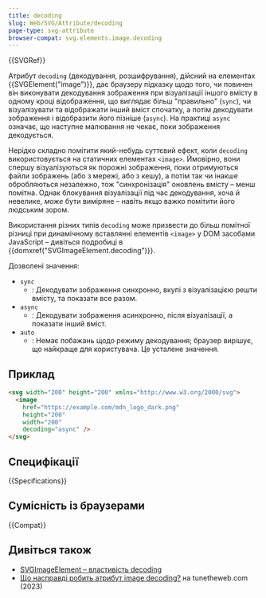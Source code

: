 ```yaml
---
title: decoding
slug: Web/SVG/Attribute/decoding
page-type: svg-attribute
browser-compat: svg.elements.image.decoding
---
```


{{SVGRef}}

Атрибут `decoding` (декодування, розшифрування), дійсний на елементах {{SVGElement("image")}}, дає браузеру підказку щодо того, чи повинен він виконувати декодування зображення при візуалізації іншого вмісту в одному кроці відображення, що виглядає більш "правильно" (`sync`), чи візуалізувати та відображати інший вміст спочатку, а потім декодувати зображення і відобразити його пізніше (`async`). На практиці `async` означає, що наступне малювання не чекає, поки зображення декодується.

Нерідко складно помітити який-небудь суттєвий ефект, коли `decoding` використовується на статичних елементах `<image>`. Ймовірно, вони спершу візуалізуються як порожні зображення, поки отримуються файли зображень (або з мережі, або з кешу), а потім так чи інакше обробляються незалежно, тож "синхронізація" оновлень вмісту – менш помітна. Однак блокування візуалізації під час декодування, хоча й невелике, _може_ бути виміряне – навіть якщо важко помітити його людським зором.

Використання різних типів `decoding` може призвести до більш помітної різниці при динамічному вставлянні елементів `<image>` у DOM засобами JavaScript – дивіться подробиці в {{domxref("SVGImageElement.decoding")}}.

Дозволені значення:

- `sync`
  - : Декодувати зображення синхронно, вкупі з візуалізацією решти вмісту, та показати все разом.
- `async`
  - : Декодувати зображення асинхронно, після візуалізації, а показати інший вміст.
- `auto`
  - : Немає побажань щодо режиму декодування; браузер вирішує, що найкраще для користувача. Це усталене значення.

## Приклад

```html
<svg width="200" height="200" xmlns="http://www.w3.org/2000/svg">
  <image
    href="https://example.com/mdn_logo_dark.png"
    height="200"
    width="200"
    decoding="async" />
</svg>
```

## Специфікації

{{Specifications}}

## Сумісність із браузерами

{{Compat}}

## Дивіться також

- [SVGImageElement – властивість decoding](/uk/docs/Web/API/SVGImageElement/decoding)
- [Що насправді робить атрибут image decoding?](https://www.tunetheweb.com/blog/what-does-the-image-decoding-attribute-actually-do/) на tunetheweb.com (2023)
